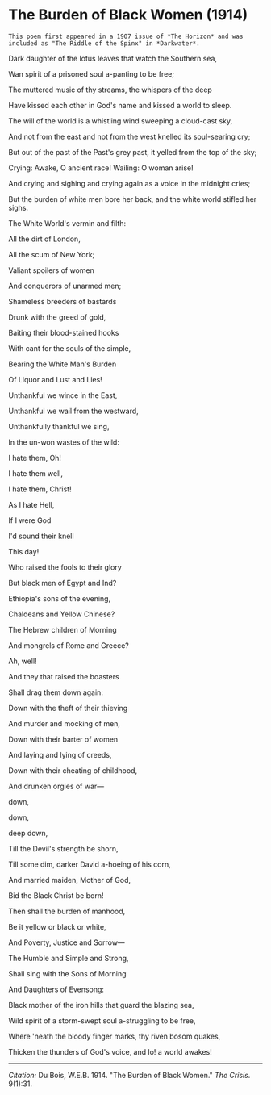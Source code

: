 <!--
title:   The Burden of Black Women
author:  Du Bois, W.E.B.
journal: The Crisis
year:    1914
volume:  9
issue:   1
pages:   31
-->
# The Burden of Black Women (1914)

```{margin}
This poem first appeared in a 1907 issue of *The Horizon* and was included as "The Riddle of the Spinx" in *Darkwater*. 
```

<p class = "poem">Dark daughter of the lotus leaves that watch the Southern sea,</p>
<p class = "poem">Wan spirit of a prisoned soul a-panting to be free;</p>
<p class = "poem-indent">The muttered music of thy streams, the whispers of the deep</p>
<p class = "poem-indent"> Have kissed each other in God's name and kissed a world to sleep.</p>
<p>
<p class = "poem">The will of the world is a whistling wind sweeping a cloud-cast sky,
<p class = "poem">And not from the east and not from the west knelled its soul-searing cry;
<p class = "poem">But out of the past of the Past's grey past, it yelled from the top of the sky;
<p class = "poem-indent">Crying: Awake, O ancient race! Wailing: O woman arise!
<p class = "poem-indent">And crying and sighing and crying again as a voice in the midnight cries;
<p class = "poem-indent">But the burden of white men bore her back, and the white world stifled her sighs.
<p>
<p class = "poem">The White World's vermin and filth:
<p class = "poem-indent">All the dirt of London,
<p class = "poem-indent">All the scum of New York;
<p class = "poem-indent">Valiant spoilers of women
<p class = "poem-indent">And conquerors of unarmed men;
<p class = "poem-indent">Shameless breeders of bastards
<p class = "poem-indent">Drunk with the greed of gold,
<p class = "poem-indent">Baiting their blood-stained hooks
<p class = "poem-indent">With cant for the souls of the simple,
<p class = "poem-indent">Bearing the White Man's Burden
<p class = "poem-indent">Of Liquor and Lust and Lies!
<p class = "poem-indent">Unthankful we wince in the East,
<p class = "poem-indent">Unthankful we wail from the westward,
<p class = "poem-indent">Unthankfully thankful we sing,
<p class = "poem-indent">In the un-won wastes of the wild:
<p class = "poem-big-indent">I hate them, Oh!
<p class = "poem-big-indent">I hate them well,
<p class = "poem-big-indent">I hate them, Christ!
<p class = "poem-big-indent">As I hate Hell,
<p class = "poem-big-indent">If I were God
<p class = "poem-big-indent">I'd sound their knell
<p class = "poem-big-indent">This day!
<p>
<p class = "poem-indent">Who raised the fools to their glory
<p class = "poem-indent">But black men of Egypt and Ind?
<p class = "poem-indent">Ethiopia's sons of the evening,
<p class = "poem-indent">Chaldeans and Yellow Chinese?
<p class = "poem-indent">The Hebrew children of Morning
<p class = "poem-indent">And mongrels of Rome and Greece?
<p class = "poem-big-indent">Ah, well!
<p>

<p class = "poem">And they that raised the boasters
<p class = "poem">Shall drag them down again:
<p class = "poem">Down with the theft of their thieving
<p class = "poem">And murder and mocking of men,
<p class = "poem">Down with their barter of women
<p class = "poem">And laying and lying of creeds,
<p class = "poem">Down with their cheating of childhood,
<p class = "poem">And drunken orgies of war—
<p class = "poem-big-indent">down,
<p class = "poem-bigger-indent">down,
<p class = "poem-biggest-indent">deep down,
<p>
<p class = "poem">Till the Devil's strength be shorn,
<p class = "poem">Till some dim, darker David a-hoeing of his corn,
<p class = "poem">And married maiden, Mother of God,
<p class = "poem">Bid the Black Christ be born!
<p>
<p class = "poem">Then shall the burden of manhood,
<p class = "poem">Be it yellow or black or white,
<p class = "poem">And Poverty, Justice and Sorrow—
<p class = "poem">The Humble and Simple and Strong,
<p class = "poem">Shall sing with the Sons of Morning
<p class = "poem">And Daughters of Evensong:
<p>
<p class = "poem">Black mother of the iron hills that guard the blazing sea,
<p class = "poem">Wild spirit of a storm-swept soul a-struggling to be free,
<p class = "poem">Where 'neath the bloody finger marks, thy riven bosom quakes,
<p class = "poem">Thicken the thunders of God's voice, and lo! a world awakes!

______________
*Citation:* Du Bois, W.E.B. 1914. "The Burden of Black Women." *The Crisis*. 9(1):31.
